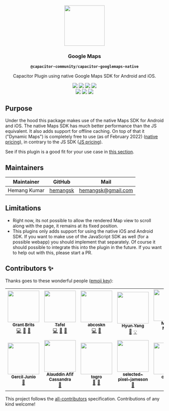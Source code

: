 <p align="center"><br><img src="https://user-images.githubusercontent.com/236501/85893648-1c92e880-b7a8-11ea-926d-95355b8175c7.png" width="128" height="128" /></p>

<h3 id="home" align="center">Google Maps</h3>
<p align="center"><strong><code>@capacitor-community/capacitor-googlemaps-native</code></strong></p>
<p align="center">Capacitor Plugin using native Google Maps SDK for Android and iOS.</p>
<p align="center">
</p>

<p align="center">
  <img src="https://img.shields.io/badge/Capacitor%20V3%20Support-yes-green?logo=Capacitor&style=flat-square" />
  <img src="https://img.shields.io/maintenance/yes/2022?style=flat-square" />
  <a href="https://img.shields.io/github/workflow/status/capacitor-community/capacitor-googlemaps-native/Publish"><img src="https://img.shields.io/github/workflow/status/capacitor-community/capacitor-googlemaps-native/Build?style=flat-square" /></a>
  <a href="https://www.npmjs.com/package/@capacitor-community/capacitor-googlemaps-native"><img src="https://img.shields.io/npm/l/@capacitor-community/capacitor-googlemaps-native?style=flat-square" /></a>
<br>
  <a href="https://www.npmjs.com/package/@capacitor-community/capacitor-googlemaps-native"><img src="https://img.shields.io/npm/dw/@capacitor-community/gcapacitor-googlemaps-native?style=flat-square" /></a>
  <a href="https://www.npmjs.com/package/@capacitor-community/capacitor-googlemaps-native"><img src="https://img.shields.io/npm/v/@capacitor-community/capacitor-googlemaps-native?style=flat-square" /></a>
<!-- ALL-CONTRIBUTORS-BADGE:START - Do not remove or modify this section -->
<a href="#contributors"><img src="https://img.shields.io/badge/all%20contributors-13-orange?style=flat-square" /></a>
<!-- ALL-CONTRIBUTORS-BADGE:END -->
</p>

## Purpose

Under the hood this package makes use of the native Maps SDK for Android and iOS. The native Maps SDK has much better performance than the JS equivalent. It also adds support for offline caching. On top of that it ("Dynamic Maps") is completely free to use (as of February 2022) ([native pricing](https://developers.google.com/maps/billing-and-pricing/pricing)), in contrary to the JS SDK ([JS pricing](https://developers.google.com/maps/documentation/javascript/usage-and-billing#new-payg)).

See if this plugin is a good fit for your use case in [this section](about/should-you-use-this-plugin.md).

## Maintainers

| Maintainer   | GitHub                                  | Mail                                                       |
| ------------ | --------------------------------------- | ---------------------------------------------------------- |
| Hemang Kumar | [hemangsk](https://github.com/hemangsk) | <a href="mailto:hemangsk@gmail.com">hemangsk@gmail.com</a> |

## Limitations

- Right now, its not possible to allow the rendered Map view to scroll along with the page, it remains at its fixed position.
- This plugins only adds support for using the native iOS and Android SDK. If you want to make use of the JavaScript SDK as well (for a possible webapp) you should implement that separately. Of course it should possible to integrate this into the plugin in the future. If you want to help out with this, please start a PR.

## Contributors ✨

Thanks goes to these wonderful people ([emoji key](https://allcontributors.org/docs/en/emoji-key)):

<!-- ALL-CONTRIBUTORS-LIST:START - Do not remove or modify this section -->
<!-- prettier-ignore-start -->
<!-- markdownlint-disable -->
<table>
  <tr>
    <td align="center"><a href="https://maximus.agency/"><img src="https://avatars.githubusercontent.com/u/14840021?v=4?s=100" width="100px;" alt=""/><br /><sub><b>Grant Brits</b></sub></a><br /><a href="https://github.com/capacitor-community/capacitor-googlemaps-native/commits?author=gbrits" title="Code">💻</a> <a href="https://github.com/capacitor-community/capacitor-googlemaps-native/issues?q=author%3Agbrits" title="Bug reports">🐛</a> <a href="#ideas-gbrits" title="Ideas, Planning, & Feedback">🤔</a></td>
    <td align="center"><a href="https://github.com/tafelnl"><img src="https://avatars.githubusercontent.com/u/35837839?v=4?s=100" width="100px;" alt=""/><br /><sub><b>Tafel</b></sub></a><br /><a href="https://github.com/capacitor-community/capacitor-googlemaps-native/commits?author=tafelnl" title="Code">💻</a> <a href="https://github.com/capacitor-community/capacitor-googlemaps-native/issues?q=author%3Atafelnl" title="Bug reports">🐛</a> <a href="#ideas-tafelnl" title="Ideas, Planning, & Feedback">🤔</a></td>
    <td align="center"><a href="https://github.com/abcoskn"><img src="https://avatars.githubusercontent.com/u/6419471?v=4?s=100" width="100px;" alt=""/><br /><sub><b>abcoskn</b></sub></a><br /><a href="https://github.com/capacitor-community/capacitor-googlemaps-native/commits?author=abcoskn" title="Code">💻</a> <a href="https://github.com/capacitor-community/capacitor-googlemaps-native/issues?q=author%3Aabcoskn" title="Bug reports">🐛</a></td>
    <td align="center"><a href="https://github.com/hyun-yang"><img src="https://avatars.githubusercontent.com/u/2142419?v=4?s=100" width="100px;" alt=""/><br /><sub><b>Hyun Yang</b></sub></a><br /><a href="https://github.com/capacitor-community/capacitor-googlemaps-native/issues?q=author%3Ahyun-yang" title="Bug reports">🐛</a> <a href="#example-hyun-yang" title="Examples">💡</a></td>
    <td align="center"><a href="https://github.com/MelanieMarval"><img src="https://avatars.githubusercontent.com/u/43726363?v=4?s=100" width="100px;" alt=""/><br /><sub><b>Melanie Marval</b></sub></a><br /><a href="https://github.com/capacitor-community/capacitor-googlemaps-native/issues?q=author%3AMelanieMarval" title="Bug reports">🐛</a></td>
    <td align="center"><a href="https://github.com/tototares"><img src="https://avatars.githubusercontent.com/u/1064024?v=4?s=100" width="100px;" alt=""/><br /><sub><b>l4ke</b></sub></a><br /><a href="https://github.com/capacitor-community/capacitor-googlemaps-native/issues?q=author%3Atototares" title="Bug reports">🐛</a></td>
    <td align="center"><a href="https://github.com/quaz579"><img src="https://avatars.githubusercontent.com/u/13681950?v=4?s=100" width="100px;" alt=""/><br /><sub><b>Ben Grossman</b></sub></a><br /><a href="https://github.com/capacitor-community/capacitor-googlemaps-native/issues?q=author%3Aquaz579" title="Bug reports">🐛</a></td>
  </tr>
  <tr>
    <td align="center"><a href="https://github.com/gerciljunio"><img src="https://avatars.githubusercontent.com/u/4561073?v=4?s=100" width="100px;" alt=""/><br /><sub><b>Gercil Junio</b></sub></a><br /><a href="#userTesting-gerciljunio" title="User Testing">📓</a></td>
    <td align="center"><a href="https://github.com/aacassandra"><img src="https://avatars.githubusercontent.com/u/29236058?v=4?s=100" width="100px;" alt=""/><br /><sub><b>Alauddin Afif Cassandra</b></sub></a><br /><a href="#userTesting-aacassandra" title="User Testing">📓</a></td>
    <td align="center"><a href="https://github.com/togro"><img src="https://avatars.githubusercontent.com/u/7252575?v=4?s=100" width="100px;" alt=""/><br /><sub><b>togro</b></sub></a><br /><a href="https://github.com/capacitor-community/capacitor-googlemaps-native/issues?q=author%3Atogro" title="Bug reports">🐛</a> <a href="#userTesting-togro" title="User Testing">📓</a></td>
    <td align="center"><a href="https://www.selectedpixel.com/"><img src="https://avatars.githubusercontent.com/u/28204537?v=4?s=100" width="100px;" alt=""/><br /><sub><b>selected-pixel-jameson</b></sub></a><br /><a href="https://github.com/capacitor-community/capacitor-googlemaps-native/issues?q=author%3Aselected-pixel-jameson" title="Bug reports">🐛</a></td>
    <td align="center"><a href="https://github.com/ChiKaLiO"><img src="https://avatars.githubusercontent.com/u/12167528?v=4?s=100" width="100px;" alt=""/><br /><sub><b>chikalio</b></sub></a><br /><a href="https://github.com/capacitor-community/capacitor-googlemaps-native/issues?q=author%3AChiKaLiO" title="Bug reports">🐛</a></td>
    <td align="center"><a href="https://www.tickeri.com/"><img src="https://avatars.githubusercontent.com/u/1047598?v=4?s=100" width="100px;" alt=""/><br /><sub><b>Javier Gonzalez</b></sub></a><br /><a href="https://github.com/capacitor-community/capacitor-googlemaps-native/commits?author=J-Gonzalez" title="Code">💻</a></td>
  </tr>
</table>

<!-- markdownlint-restore -->
<!-- prettier-ignore-end -->

<!-- ALL-CONTRIBUTORS-LIST:END -->

This project follows the [all-contributors](https://github.com/all-contributors/all-contributors) specification. Contributions of any kind welcome!
